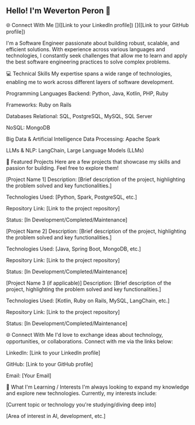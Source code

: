 ## Hello! I'm Weverton Peron 👋
🌐 Connect With Me
[]([Link to your LinkedIn profile])
[]([Link to your GitHub profile])
[](mailto:wevertonperon@gmail.com)

I'm a Software Engineer passionate about building robust, scalable, and efficient solutions. With experience across various languages and technologies, I constantly seek challenges that allow me to learn and apply the best software engineering practices to solve complex problems.

💻 Technical Skills
My expertise spans a wide range of technologies, enabling me to work across different layers of software development.

Programming Languages
Backend: Python, Java, Kotlin, PHP, Ruby

Frameworks: Ruby on Rails

Databases
Relational: SQL, PostgreSQL, MySQL, SQL Server

NoSQL: MongoDB

Big Data & Artificial Intelligence
Data Processing: Apache Spark

LLMs & NLP: LangChain, Large Language Models (LLMs)

🚀 Featured Projects
Here are a few projects that showcase my skills and passion for building. Feel free to explore them!

[Project Name 1]
Description: [Brief description of the project, highlighting the problem solved and key functionalities.]

Technologies Used: [Python, Spark, PostgreSQL, etc.]

Repository Link: [Link to the project repository]

Status: [In Development/Completed/Maintenance]

[Project Name 2]
Description: [Brief description of the project, highlighting the problem solved and key functionalities.]

Technologies Used: [Java, Spring Boot, MongoDB, etc.]

Repository Link: [Link to the project repository]

Status: [In Development/Completed/Maintenance]

[Project Name 3 (if applicable)]
Description: [Brief description of the project, highlighting the problem solved and key functionalities.]

Technologies Used: [Kotlin, Ruby on Rails, MySQL, LangChain, etc.]

Repository Link: [Link to the project repository]

Status: [In Development/Completed/Maintenance]

🌐 Connect With Me
I'd love to exchange ideas about technology, opportunities, or collaborations. Connect with me via the links below:

LinkedIn: [Link to your LinkedIn profile]

GitHub: [Link to your GitHub profile]

Email: [Your Email]

🌱 What I'm Learning / Interests
I'm always looking to expand my knowledge and explore new technologies. Currently, my interests include:

[Current topic or technology you're studying/diving deep into]

[Area of interest in AI, development, etc.]
